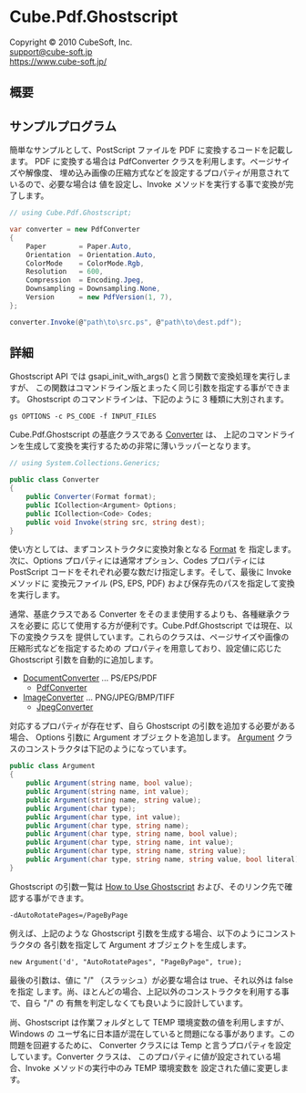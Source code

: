 Cube.Pdf.Ghostscript
====

Copyright © 2010 CubeSoft, Inc.  
support@cube-soft.jp  
https://www.cube-soft.jp/

## 概要

## サンプルプログラム

簡単なサンプルとして、PostScript ファイルを PDF に変換するコードを記載します。
PDF に変換する場合は PdfConverter クラスを利用します。ページサイズや解像度、
埋め込み画像の圧縮方式などを設定するプロパティが用意されているので、必要な場合は
値を設定し、Invoke メソッドを実行する事で変換が完了します。

```cs
// using Cube.Pdf.Ghostscript;

var converter = new PdfConverter
{
    Paper        = Paper.Auto,
    Orientation  = Orientation.Auto,
    ColorMode    = ColorMode.Rgb,
    Resolution   = 600,
    Compression  = Encoding.Jpeg,
    Downsampling = Downsampling.None,
    Version      = new PdfVersion(1, 7),
};

converter.Invoke(@"path\to\src.ps", @"path\to\dest.pdf");
```

## 詳細

Ghostscript API では gsapi_init_with_args() と言う関数で変換処理を実行しますが、
この関数はコマンドライン版とまったく同じ引数を指定する事ができます。
Ghostscript のコマンドラインは、下記のように 3 種類に大別されます。

```
gs OPTIONS -c PS_CODE -f INPUT_FILES
```

Cube.Pdf.Ghostscript の基底クラスである [Converter](https://github.com/cube-soft/Cube.Pdf/blob/master/Libraries/Ghostscript/Sources/Converter.cs) は、
上記のコマンドラインを生成して変換を実行するための非常に薄いラッパーとなります。

```cs
// using System.Collections.Generics;

public class Converter
{
    public Converter(Format format);
    public ICollection<Argument> Options;
    public ICollection<Code> Codes;
    public void Invoke(string src, string dest);
}
```

使い方としては、まずコンストラクタに変換対象となる
[Format](https://github.com/cube-soft/Cube.Pdf/blob/master/Libraries/Ghostscript/Sources/Parameters/Format.cs) を
指定します。次に、Options プロパティには通常オプション、Codes プロパティには
PostScript コードをそれぞれ必要な数だけ指定します。そして、最後に Invoke メソッドに
変換元ファイル (PS, EPS, PDF) および保存先のパスを指定して変換を実行します。

通常、基底クラスである Converter をそのまま使用するよりも、各種継承クラスを必要に
応じて使用する方が便利です。Cube.Pdf.Ghostscript では現在、以下の変換クラスを
提供しています。これらのクラスは、ページサイズや画像の圧縮形式などを指定するための
プロパティを用意しており、設定値に応じた Ghostscript 引数を自動的に追加します。

* [DocumentConverter](https://github.com/cube-soft/Cube.Pdf/blob/master/Libraries/Ghostscript/Sources/DocumentConverter.cs) ... PS/EPS/PDF
    - [PdfConverter](https://github.com/cube-soft/Cube.Pdf/blob/master/Libraries/Ghostscript/Sources/PdfConverter.cs)
* [ImageConverter](https://github.com/cube-soft/Cube.Pdf/blob/master/Libraries/Ghostscript/Sources/ImageConverter.cs) ... PNG/JPEG/BMP/TIFF
    - [JpegConverter](https://github.com/cube-soft/Cube.Pdf/blob/master/Libraries/Ghostscript/Sources/JpegConverter.cs)

対応するプロパティが存在せず、自ら Ghostscript の引数を追加する必要がある場合、
Options 引数に Argument オブジェクトを追加します。
[Argument](https://github.com/cube-soft/Cube.Pdf/blob/master/Libraries/Ghostscript/Sources/Argument.cs)
クラスのコンストラクタは下記のようになっています。

```cs
public class Argument
{
    public Argument(string name, bool value);
    public Argument(string name, int value);
    public Argument(string name, string value);
    public Argument(char type);
    public Argument(char type, int value);
    public Argument(char type, string name);
    public Argument(char type, string name, bool value);
    public Argument(char type, string name, int value);
    public Argument(char type, string name, string value);
    public Argument(char type, string name, string value, bool literal);
}
```

Ghostscript の引数一覧は [How to Use Ghostscript](https://www.ghostscript.com/doc/current/Use.htm) および、そのリンク先で確認する事ができます。

```
-dAutoRotatePages=/PageByPage
```

例えば、上記のような Ghostscript 引数を生成する場合、以下のようにコンストラクタの
各引数を指定して Argument オブジェクトを生成します。

```
new Argument('d', "AutoRotatePages", "PageByPage", true);
```

最後の引数は、値に "/" （スラッシュ）が必要な場合は true、それ以外は false を指定
します。尚、ほとんどの場合、上記以外のコンストラクタを利用する事で、自ら "/" の
有無を判定しなくても良いように設計しています。

尚、Ghostscript は作業フォルダとして TEMP 環境変数の値を利用しますが、Windows の
ユーザ名に日本語が混在していると問題になる事があります。この問題を回避するために、
Converter クラスには Temp と言うプロパティを設定しています。Converter クラスは、
このプロパティに値が設定されている場合、Invoke メソッドの実行中のみ TEMP 環境変数を
設定された値に変更します。